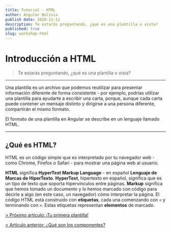 ```yaml
---
title: Tutorial - HTML
author: Angular Bolivia
publish date: 2020-11-11
description: Te estarás preguntando, ¿qué es una plantilla o vista?
published: true
slug: workshop-html
---
```


# Introducción a HTML

> Te estarás preguntando, ¿qué es una plantilla o vista?

***

Una plantilla es un archivo que podemos reutilizar para presentar información diferente de forma consistente - por ejemplo, podrías utilizar una plantilla para ayudarte a escribir una carta, porque, aunque cada carta puede contener un mensaje distinto y dirigirse a una persona diferente, compartirán el mismo formato.

El formato de una plantilla en Angular se describe en un lenguaje llamado HTML.

***

## ¿Qué es HTML?

HTML es un código simple que es interpretado por tu navegador web - como Chrome, Firefox o Safari - para mostrar una página web al usuario.

**HTML** significa **HyperText Markup Language** - en español **Lenguaje de Marcas de HiperTexto**. **HyperText**, hipertexto en español, significa que es un tipo de texto que soporta hipervínculos entre páginas. **Markup** significa que hemos tomado un documento y lo hemos marcado con código para decirle a algo (en este caso, un navegador) cómo interpretar la página. El código HTML está construido con **etiquetas**, cada una comenzando con `<` y terminando con `>`. Estas etiquetas representan **elementos** de marcado.

[> Próximo artículo: ¡Tu primera plantilla!](/blog/workshop-template)

[< Artículo anterior: ¿Qué son los componentes?](/blog/workshop-components)
